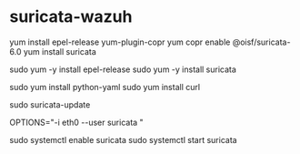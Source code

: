 # suricata-wazuh

yum install epel-release yum-plugin-copr
yum copr enable @oisf/suricata-6.0
yum install suricata

sudo yum -y install epel-release
sudo yum -y install suricata

sudo yum install python-yaml
sudo yum install curl

sudo suricata-update

OPTIONS="-i eth0 --user suricata "

sudo systemctl enable suricata
sudo systemctl start suricata
